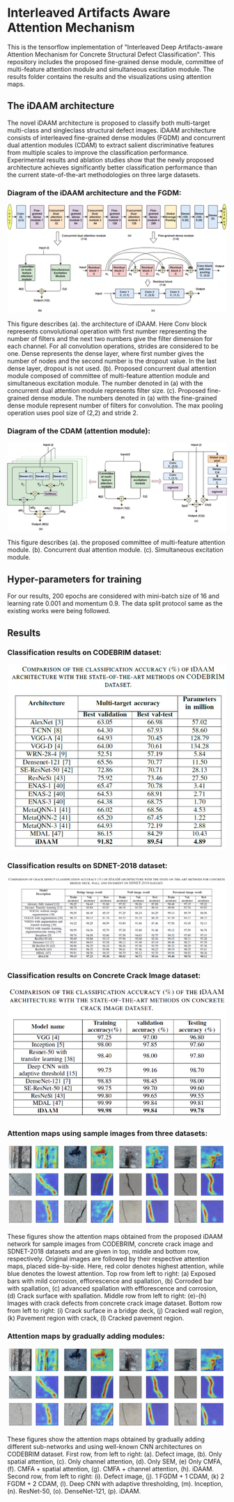 # Interleaved Artifacts Aware Attention Mechanism
This is the tensorflow implementation of "Interleaved Deep Artifacts-aware Attention Mechanism for Concrete Structural Defect Classification". This repository includes the proposed fine-grained dense module, committee of multi-feature attention module and simultaneous excitation module. The results folder contains the results and the visualizations using attention maps.

## The iDAAM architecture
The novel iDAAM architecture is proposed to classify both multi-target multi-class and singleclass structural defect images. iDAAM architecture consists of interleaved fine-grained dense modules (FGDM) and concurrent dual attention modules (CDAM) to extract salient discriminative features from multiple scales to improve the classification performance. Experimental results and ablation studies show that the newly proposed architecture achieves significantly better classification performance than the current state-of-the-art methodologies on three large datasets.

### Diagram of the iDAAM architecture and the FGDM:
![alt text](https://github.com/NBPuhan/Interleaved_Artifacts_Aware_Attention_Mechanism/blob/main/Figures/iDAAM_full_model.png)

This figure describes (a). the architecture of iDAAM. Here Conv block represents convolutional operation with first number representing the number of filters and the next two numbers give the filter dimension for each channel. For all convolution operations, strides are considered to be one. Dense represents the dense layer, where first number gives the number of nodes and the second number is the dropout value. In the last dense layer, dropout is not used. (b). Proposed concurrent dual attention module composed of committee of multi-feature attention module and simultaneous excitation module. The number denoted in (a) with the concurrent dual attention module represents filter size. (c). Proposed fine-grained dense module. The numbers denoted in (a) with the fine-grained dense module represent number of filters for convolution. The max pooling operation uses pool size of (2,2) and stride 2.

### Diagram of the CDAM (attention module):
![alt text](https://github.com/NBPuhan/Interleaved_Artifacts_Aware_Attention_Mechanism/blob/main/Figures/iDAAM_attention.png)

This figure describes (a). the proposed committee of multi-feature attention module. (b). Concurrent dual attention module. (c). Simultaneous excitation module.

## Hyper-parameters for training

For our results, 200 epochs are considered with mini-batch size of 16 and learning rate 0.001 and momentum 0.9. The data split protocol same as the existing works were being followed.

## Results

### Classification results on CODEBRIM dataset:
![alt text](https://github.com/NBPuhan/Interleaved_Artifacts_Aware_Attention_Mechanism/blob/main/Results/Quantitative_Results/Table_2.PNG)
### Classification results on SDNET-2018 dataset:
![alt text](https://github.com/NBPuhan/Interleaved_Artifacts_Aware_Attention_Mechanism/blob/main/Results/Quantitative_Results/Table_3.PNG)
### Classification results on Concrete Crack Image dataset:
![alt text](https://github.com/NBPuhan/Interleaved_Artifacts_Aware_Attention_Mechanism/blob/main/Results/Quantitative_Results/Table_4.PNG)

### Attention maps using sample images from three datasets:
![alt text](https://github.com/NBPuhan/Interleaved_Artifacts_Aware_Attention_Mechanism/blob/main/Results/Visualizations/attention_1.PNG)

These figures show the attention maps obtained from the proposed iDAAM network for sample images from CODEBRIM, concrete crack image and SDNET-2018 datasets and are given in top, middle and bottom row, respectively. Original images are followed by their respective attention maps, placed side-by-side. Here, red color denotes highest attention, while blue denotes the lowest attention. Top row from left to right: (a) Exposed bars with mild corrosion, efflorescence and spallation, (b) Corroded bar with spallation, (c) advanced spallation with efflorescence and corrosion, (d) Crack surface with spallation. Middle row from left to right: (e)-(h) Images with crack defects from concrete crack image dataset. Bottom row from left to right: (i) Crack surface in a bridge deck, (j) Cracked wall region, (k) Pavement region with crack, (l) Cracked pavement region.

### Attention maps by gradually adding modules:
![alt text](https://github.com/NBPuhan/Interleaved_Artifacts_Aware_Attention_Mechanism/blob/main/Results/Visualizations/attention_1.PNG)

These figures show the attention maps obtained by gradually adding different sub-networks and using well-known CNN architectures on CODEBRIM dataset. First row, from left to right: (a). Defect image, (b). Only spatial attention, (c). Only channel attention, (d). Only SEM, (e) Only CMFA, (f). CMFA + spatial attention, (g). CMFA + channel attention, (h). iDAAM. Second row, from left to right: (i). Defect image, (j). 1 FGDM + 1 CDAM, (k) 2 FGDM + 2 CDAM, (l). Deep CNN with adaptive thresholding, (m). Inception, (n). ResNet-50, (o). DenseNet-121, (p). iDAAM.
